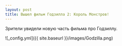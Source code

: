 ```yaml
---
layout: post
title: Вышел фильм Годзилла 2: Король Монстров!
---
```


Зрители увидели новую часть фильма про Годзиллу.

![_config.yml]({{ site.baseurl }}/images/Godzilla.png)
